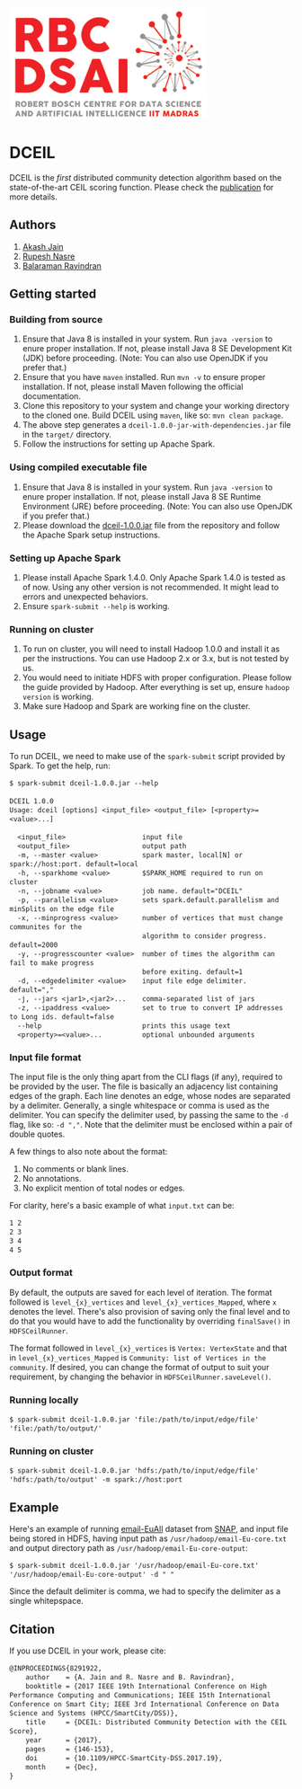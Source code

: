 <a href="https://rbcdsai.iitm.ac.in/"><img title="RBC-DSAI logo" src="https://github.com/RBC-DSAI-IITM/rbc-dsai-iitm.github.io/blob/master/images/logo.jpg" height="200" width="351"></a>

# DCEIL

DCEIL is the *first* distributed community detection algorithm based on the state-of-the-art CEIL scoring function. Please check the [publication](https://doi.org/10.1109/hpcc-smartcity-dss.2017.19) for more details.

## Authors

1. [Akash Jain](https://github.com/akash-jain1306)
2. [Rupesh Nasre](http://www.cse.iitm.ac.in/~rupesh/)
3. [Balaraman Ravindran](http://www.cse.iitm.ac.in/~ravi/)

## Getting started

### Building from source

1. Ensure that Java 8 is installed in your system. Run `java -version` to enure proper installation. If not, please install Java 8 SE Development Kit (JDK) before proceeding. (Note: You can also use OpenJDK if you prefer that.)
2. Ensure that you have `maven` installed. Run `mvn -v` to ensure proper installation. If not, please install Maven following the official documentation.
3. Clone this repository to your system and change your working directory to the cloned one. Build DCEIL using `maven`, like so: `mvn clean package`.
4. The above step generates a `dceil-1.0.0-jar-with-dependencies.jar` file in the `target/` directory.
5. Follow the instructions for setting up Apache Spark.

### Using compiled executable file

1. Ensure that Java 8 is installed in your system. Run `java -version` to enure proper installation. If not, please install Java 8 SE Runtime Environment (JRE) before proceeding. (Note: You can also use OpenJDK if you prefer that.)
2. Please download the [dceil-1.0.0.jar](https://github.com/RBC-DSAI-IITM/DCEIL/dceil-1.0.0.jar) file from the repository and follow the Apache Spark setup instructions.

### Setting up Apache Spark

1. Please install Apache Spark 1.4.0. Only Apache Spark 1.4.0 is tested as of now. Using any other version is not recommended. It might lead to errors and unexpected behaviors.
2. Ensure `spark-submit --help` is working.

### Running on cluster

1. To run on cluster, you will need to install Hadoop 1.0.0 and install it as per the instructions. You can use Hadoop 2.x or 3.x, but is not tested by us.
2. You would need to initiate HDFS with proper configuration. Please follow the guide provided by Hadoop. After everything is set up, ensure `hadoop version` is working.
3. Make sure Hadoop and Spark are working fine on the cluster.

## Usage

To run DCEIL, we need to make use of the `spark-submit` script provided by Spark. To get the help, run:

```
$ spark-submit dceil-1.0.0.jar --help

DCEIL 1.0.0
Usage: dceil [options] <input_file> <output_file> [<property>=<value>...]

  <input_file>                   input file
  <output_file>                  output path
  -m, --master <value>           spark master, local[N] or spark://host:port. default=local
  -h, --sparkhome <value>        $SPARK_HOME required to run on cluster
  -n, --jobname <value>          job name. default="DCEIL"
  -p, --parallelism <value>      sets spark.default.parallelism and minSplits on the edge file
  -x, --minprogress <value>      number of vertices that must change communites for the
                                 algorithm to consider progress. default=2000
  -y, --progresscounter <value>  number of times the algorithm can fail to make progress
                                 before exiting. default=1
  -d, --edgedelimiter <value>    input file edge delimiter. default=","
  -j, --jars <jar1>,<jar2>...    comma-separated list of jars
  -z, --ipaddress <value>        set to true to convert IP addresses to Long ids. default=false
  --help                         prints this usage text
  <property>=<value>...          optional unbounded arguments
```

### Input file format

The input file is the only thing apart from the CLI flags (if any), required to be provided by the user. The file is basically an adjacency list containing edges of the graph. Each line denotes an edge, whose nodes are separated by a delimiter. Generally, a single whitespace or comma is used as the delimiter. You can specify the delimiter used, by passing the same to the `-d` flag, like so: `-d ","`. Note that the delimiter must be enclosed within a pair of double quotes. 

A few things to also note about the format:
1. No comments or blank lines.
2. No annotations. 
3. No explicit mention of total nodes or edges.

For clarity, here's a basic example of what `input.txt` can be:

```
1 2
2 3
3 4
4 5
```

### Output format

By default, the outputs are saved for each level of iteration. The format followed is `level_{x}_vertices` and `level_{x}_vertices_Mapped`, where `x` denotes the level. There's also provision of saving only the final level and to do that you would have to add the functionality by overriding `finalSave()` in `HDFSCeilRunner`.

The format followed in `level_{x}_vertices` is `Vertex: VertexState` and that in `level_{x}_vertices_Mapped` is `Community: list of Vertices in the community`. If desired, you can change the format of output to suit your requirement, by changing the behavior in `HDFSCeilRunner.saveLevel()`.

### Running locally

```
$ spark-submit dceil-1.0.0.jar 'file:/path/to/input/edge/file' 'file:/path/to/output/'
```

### Running on cluster

```
$ spark-submit dceil-1.0.0.jar 'hdfs:/path/to/input/edge/file' 'hdfs:/path/to/output' -m spark://host:port
```

## Example

Here's an example of running [email-EuAll](https://snap.stanford.edu/data/email-EuAll.html) dataset from [SNAP](https://snap.stanford.edu/), and input file being stored in HDFS, having input path as `/usr/hadoop/email-Eu-core.txt` and output directory path as `/usr/hadoop/email-Eu-core-output`:
```
$ spark-submit dceil-1.0.0.jar '/usr/hadoop/email-Eu-core.txt' '/usr/hadoop/email-Eu-core-output' -d " "
```

Since the default delimiter is comma, we had to specify the delimiter as a single whitepspace.

## Citation

If you use DCEIL in your work, please cite:

```
@INPROCEEDINGS{8291922, 
    author    = {A. Jain and R. Nasre and B. Ravindran}, 
    booktitle = {2017 IEEE 19th International Conference on High Performance Computing and Communications; IEEE 15th International Conference on Smart City; IEEE 3rd International Conference on Data Science and Systems (HPCC/SmartCity/DSS)}, 
    title     = {DCEIL: Distributed Community Detection with the CEIL Score}, 
    year      = {2017}, 
    pages     = {146-153},
    doi       = {10.1109/HPCC-SmartCity-DSS.2017.19}, 
    month     = {Dec},
}
```
